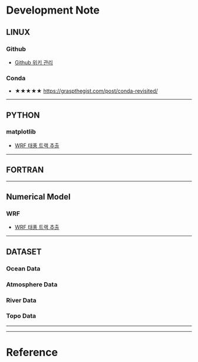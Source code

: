 # Development Note
## LINUX
### Github
* [Github 위키 관리](https://github.com/ongrjoe/ongrjoe.github.io/wiki/Github-%EC%9C%84%ED%82%A4-%EA%B4%80%EB%A6%AC)

### Conda
* ★★★★★ https://graspthegist.com/post/conda-revisited/

***
## PYTHON
### matplotlib
* [WRF 태풍 트랙 추출](https://github.com/ongrjoe/ongrjoe.github.io/wiki/WRF-%ED%83%9C%ED%92%8D-%ED%8A%B8%EB%9E%99-%EC%B6%94%EC%B6%9C)


***
## FORTRAN



***
## Numerical Model
### WRF
* [WRF 태풍 트랙 추출](https://github.com/ongrjoe/ongrjoe.github.io/wiki/WRF-%ED%83%9C%ED%92%8D-%ED%8A%B8%EB%9E%99-%EC%B6%94%EC%B6%9C)



***
## DATASET
### Ocean Data
### Atmosphere Data
### River Data
### Topo Data


***
***
# Reference
##
